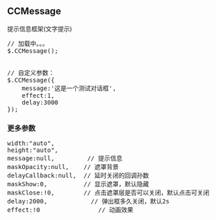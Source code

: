 ## CCMessage
提示信息框架(文字提示)

<pre>
// 加载中。。。
$.CCMessage();


// 自定义参数：
$.CCMessage({
    message:'这是一个测试对话框',
    effect:1,
    delay:3000
});
</pre>

### 更多参数
<pre>
width:"auto",
height:"auto",
message:null,         // 提示信息
maskOpacity:null,    // 遮罩背景
delayCallback:null,  // 延时关闭的回调孙数
maskShow:0,          // 显示遮罩，默认隐藏
maskClose:!0,        // 点击遮罩层是否可以关闭，默认点击可关闭
delay:2000,            // 弹出框多久关闭，默认2s
effect:!0                // 动画效果
</pre>
